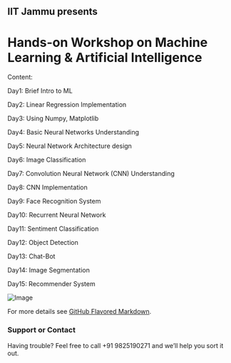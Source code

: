 ## IIT Jammu presents 
# Hands-on Workshop on Machine Learning & Artificial Intelligence

Content:

Day1: Brief Intro to ML

Day2: Linear Regression Implementation

Day3: Using Numpy, Matplotlib

Day4: Basic Neural Networks Understanding

Day5: Neural Network Architecture design

Day6: Image Classification

Day7: Convolution Neural Network (CNN) Understanding

Day8: CNN Implementation

Day9: Face Recognition System

Day10: Recurrent Neural Network

Day11: Sentiment Classification

Day12: Object Detection

Day13: Chat-Bot

Day14: Image Segmentation

Day15: Recommender System

![Image](https://github.com/vivasvan1/workshopAI/blob/master/Untitled.png) 


For more details see [GitHub Flavored Markdown](https://guides.github.com/features/mastering-markdown/).


### Support or Contact

Having trouble? Feel free to call +91 9825190271 and we’ll help you sort it out.
